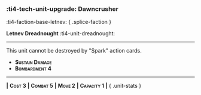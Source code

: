 ### :ti4-tech-unit-upgrade: **Dawncrusher**
:ti4-faction-base-letnev:
{ .splice-faction }

**Letnev Dreadnought** :ti4-unit-dreadnought:

---

This unit cannot be destroyed by "Spark" action cards.

* <span style="font-variant:small-caps">**Sustain Damage**</span>
* <span style="font-variant:small-caps">**Bombardment 4**</span>

---

__|__ <span style="font-variant:small-caps;white-space: nowrap;">**Cost 3**</span> __|__ <span style="font-variant:small-caps;white-space: nowrap;">**Combat 5**</span> __|__ <span style="font-variant:small-caps;white-space: nowrap;">**Move 2**</span> __|__ <span style="font-variant:small-caps;white-space: nowrap;">**Capacity 1**</span> __|__
{ .unit-stats }
